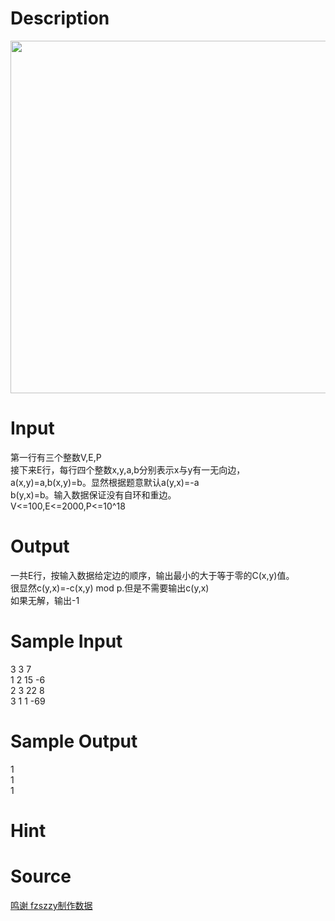 
# Description

<div class="content"><p><img height="564" width="773" alt="" src="source/bzoj/3266/img/aHR0cHM6Ly9seWRzeS5jb20vSnVkZ2VPbmxpbmUvdXBsb2FkLzIwMTMwOC8xKDMpLmpwZw==.jpg"/></p></div>

# Input

<div class="content"><div>第一行有三个整数V,E,P</div>
<div>接下来E行，每行四个整数x,y,a,b分别表示x与y有一无向边，</div>
<div>a(x,y)=a,b(x,y)=b。显然根据题意默认a(y,x)=-a</div>
<div>b(y,x)=b。输入数据保证没有自环和重边。</div>
<div>V&lt;=100,E&lt;=2000,P&lt;=10^18</div></div>

# Output

<div class="content"><div>一共E行，按输入数据给定边的顺序，输出最小的大于等于零的C(x,y)值。</div>
<div>很显然c(y,x)=-c(x,y) mod p.但是不需要输出c(y,x)</div>
<div>如果无解，输出-1</div>
<p></p></div>

# Sample Input

<div class="content"><span class="sampledata">3 3 7<br/>
1 2 15 -6<br/>
2 3 22 8<br/>
3 1 1 -69</span></div>

# Sample Output

<div class="content"><span class="sampledata">1<br/>
1<br/>
1</span></div>

# Hint

<div class="content"><p></p></div>

# Source

<div class="content"><p><a href="problemset.php?search=鸣谢 fzszzy制作数据">鸣谢 fzszzy制作数据</a></p></div>

